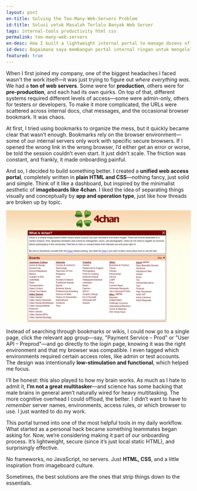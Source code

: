 ```yaml
---
layout: post
en-title: Solving the Too-Many-Web-Servers Problem
id-title: Solusi untuk Masalah Terlalu Banyak Web Server
tags: internal-tools productivity html css
permalink: too-many-web-servers
en-desc: How I built a lightweight internal portal to manage dozens of production and pre-production web servers.
id-desc: Bagaimana saya membangun portal internal ringan untuk mengelola puluhan web server produksi dan pra-produksi.
featured: true
---
```


When I first joined my company, one of the biggest headaches I faced wasn't the work itself—it was just trying to figure out _where everything was_. We had a **ton of web servers**. Some were for **production**, others were for **pre-production**, and each had its own quirks. On top of that, different systems required different levels of access—some were admin-only, others for testers or developers. To make it more complicated, the URLs were scattered across internal docs, chat messages, and the occasional browser bookmark. It was chaos.

At first, I tried using bookmarks to organize the mess, but it quickly became clear that wasn’t enough. Bookmarks rely on the browser environment—some of our internal servers only work with specific secure browsers. If I opened the wrong link in the wrong browser, I’d either get an error or worse, be told the session couldn’t even start. It just didn’t scale. The friction was constant, and frankly, it made onboarding painful.

And so, I decided to build something better. I created a **unified web access portal**, completely written in **plain HTML and CSS**—nothing fancy, just solid and simple. Think of it like a dashboard, but inspired by the minimalist aesthetic of **imageboards like 4chan**. I liked the idea of separating things visually and conceptually by **app and operation type**, just like how threads are broken up by topic.

![Selamat Pagi](assets/img/e5284689a95bd5a0c2bcb7367de7a8673a7a55b122586a0539d4dfb8fa90dcdf.webp)

Instead of searching through bookmarks or wikis, I could now go to a single page, click the relevant app group—say, "Payment Service – Prod" or "User API – Preprod"—and go directly to the login page, knowing it was the right environment and that my browser was compatible. I even tagged which environments required certain access roles, like admin or test accounts. The design was intentionally **low-stimulation and functional**, which helped me focus.

I’ll be honest: this also played to how my brain works. As much as I hate to admit it, **I’m not a great multitasker**—and science has some backing that male brains in general aren’t naturally wired for heavy multitasking. The more cognitive overhead I could offload, the better. I didn’t want to have to _remember_ server names, environments, access rules, or which browser to use. I just wanted to do my work.

This portal turned into one of the most helpful tools in my daily workflow. What started as a personal hack became something teammates began asking for. Now, we’re considering making it part of our onboarding process. It’s lightweight, secure (since it’s just local static HTML), and surprisingly effective.

No frameworks, no JavaScript, no servers. Just **HTML, CSS**, and a little inspiration from imageboard culture.

Sometimes, the best solutions are the ones that strip things down to the essentials.
